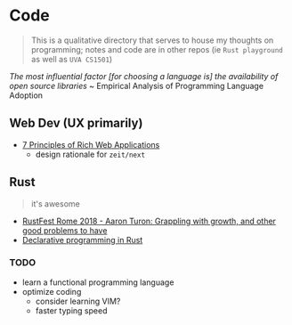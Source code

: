 # Code
> This is a qualitative directory that serves to house my thoughts on programming; notes and code are in other repos (ie `Rust playground` as well as `UVA CS1501`)

*The most influential factor [for choosing a language is] the availability of open source libraries* ~ Empirical Analysis of Programming Language Adoption

## Web Dev (UX primarily)

* [7 Principles of Rich Web Applications](https://rauchg.com/2014/7-principles-of-rich-web-applications)
    * design rationale for `zeit/next`

## Rust
> it's awesome

* [RustFest Rome 2018 - Aaron Turon: Grappling with growth, and other good problems to have](https://www.youtube.com/watch?v=0sIgVnRAcn0&feature=youtu.be&app=desktop)
* [Declarative programming in Rust](https://www.youtube.com/watch?v=0W20GPEqbcU)

### TODO
* learn a functional programming language
* optimize coding
    * consider learning VIM?
    * faster typing speed